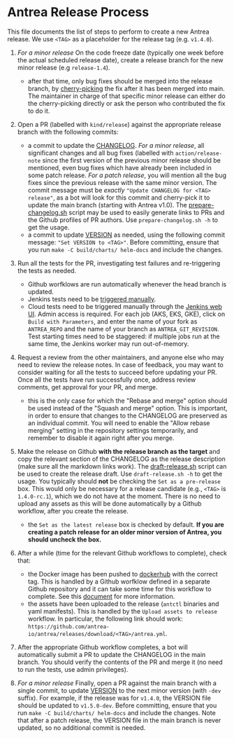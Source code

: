 # Antrea Release Process

This file documents the list of steps to perform to create a new Antrea
release. We use `<TAG>` as a placeholder for the release tag (e.g. `v1.4.0`).

1. *For a minor release* On the code freeze date (typically one week before the
   actual scheduled release date), create a release branch for the new minor
   release (e.g `release-1.4`).
   - after that time, only bug fixes should be merged into the release branch,
     by [cherry-picking](../contributors/cherry-picks.md) the fix after it has
     been merged into main. The maintainer in charge of that specific minor
     release can either do the cherry-picking directly or ask the person who
     contributed the fix to do it.

2. Open a PR (labelled with `kind/release`) against the appropriate release
   branch with the following commits:
   - a commit to update the [CHANGELOG](https://github.com/antrea-io/antrea/blob/v2.4.3/CHANGELOG). *For a minor release*,
     all significant changes and all bug fixes (labelled with
     `action/release-note` since the first version of the previous minor release
     should be mentioned, even bug fixes which have already been included in
     some patch release. *For a patch release*, you will mention all the bug
     fixes since the previous release with the same minor version. The commit
     message must be *exactly* `"Update CHANGELOG for <TAG> release"`, as a bot
     will look for this commit and cherry-pick it to update the main branch
     (starting with Antrea v1.0). The
     [prepare-changelog.sh](https://github.com/antrea-io/antrea/blob/v2.4.3/hack/release/prepare-changelog.sh) script may
     be used to easily generate links to PRs and the Github profiles of PR
     authors. Use `prepare-changelog.sh -h` to get the usage.
   - a commit to update [VERSION](https://github.com/antrea-io/antrea/blob/v2.4.3/VERSION) as needed, using the following
     commit message: `"Set VERSION to <TAG>"`. Before committing, ensure that
     you run `make -C build/charts/ helm-docs` and include the changes.

3. Run all the tests for the PR, investigating test failures and re-triggering
   the tests as needed.
   - Github worfklows are run automatically whenever the head branch is updated.
   - Jenkins tests need to be [triggered manually](../../CONTRIBUTING.md#getting-your-pr-verified-by-ci).
   - Cloud tests need to be triggered manually through the
     [Jenkins web UI](https://jenkins.antrea.io/). Admin access is
     required. For each job (AKS, EKS, GKE), click on `Build with Parameters`,
     and enter the name of your fork as `ANTREA_REPO` and the name of your
     branch as `ANTREA_GIT_REVISION`. Test starting times need to be staggered:
     if multiple jobs run at the same time, the Jenkins worker may run
     out-of-memory.

4. Request a review from the other maintainers, and anyone else who may need to
   review the release notes. In case of feedback, you may want to consider
   waiting for all the tests to succeed before updating your PR. Once all the
   tests have run successfully once, address review comments, get approval for
   your PR, and merge.
   - this is the only case for which the "Rebase and merge" option should be
     used instead of the "Squash and merge" option. This is important, in order
     to ensure that changes to the CHANGELOG are preserved as an individual
     commit. You will need to enable the "Allow rebase merging" setting in the
     repository settings temporarily, and remember to disable it again right
     after you merge.

5. Make the release on Github **with the release branch as the target** and copy
   the relevant section of the CHANGELOG as the release description (make sure
   all the markdown links work). The
   [draft-release.sh](https://github.com/antrea-io/antrea/blob/v2.4.3/hack/release/draft-release.sh) script can
   be used to create the release draft. Use `draft-release.sh -h` to get the
   usage. You typically should **not** be checking the `Set as a pre-release`
   box. This would only be necessary for a release candidate (e.g., `<TAG>` is
   `1.4.0-rc.1`), which we do not have at the moment. There is no need to upload
   any assets as this will be done automatically by a Github workflow, after you
   create the release.
   - the `Set as the latest release` box is checked by default. **If you are
     creating a patch release for an older minor version of Antrea, you should
     uncheck the box.**

6. After a while (time for the relevant Github workflows to complete), check that:
   - the Docker image has been pushed to
     [dockerhub](https://hub.docker.com/u/antrea) with the correct tag. This is
     handled by a Github worfklow defined in a separate Github repository and it
     can take some time for this workflow to complete. See this
     [document](antrea-docker-image.md) for more information.
   - the assets have been uploaded to the release (`antctl` binaries and yaml
     manifests). This is handled by the `Upload assets to release` workflow. In
     particular, the following link should work:
     `https://github.com/antrea-io/antrea/releases/download/<TAG>/antrea.yml`.

7. After the appropriate Github workflow completes, a bot will automatically
   submit a PR to update the CHANGELOG in the main branch. You should verify the
   contents of the PR and merge it (no need to run the tests, use admin
   privileges).

8. *For a minor release* Finally, open a PR against the main branch with a
   single commit, to update [VERSION](https://github.com/antrea-io/antrea/blob/v2.4.3/VERSION) to the next minor version
   (with `-dev` suffix). For example, if the release was for `v1.4.0`, the
   VERSION file should be updated to `v1.5.0-dev`. Before committing, ensure
   that you run `make -C build/charts/ helm-docs` and include the changes. Note
   that after a patch release, the VERSION file in the main branch is never
   updated, so no additional commit is needed.
